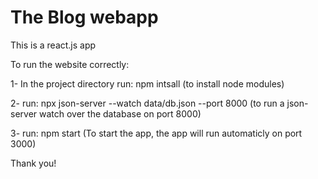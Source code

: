 # The Blog webapp

This is a react.js app

To run the website correctly:

1- In the project directory run: npm intsall (to install node modules)

2- run: npx json-server --watch data/db.json --port 8000   (to run a json-server watch over the database on port 8000)

3- run: npm start    (To start the app, the app will run automaticly on port 3000)


Thank you!